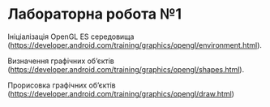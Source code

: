 # Лабораторна робота №1

Ініціалізація OpenGL ES середовища (https://developer.android.com/training/graphics/opengl/environment.html).

Визначення графічних об’єктів (https://developer.android.com/training/graphics/opengl/shapes.html).

Прорисовка графічних об’єктів (https://developer.android.com/training/graphics/opengl/draw.html)
